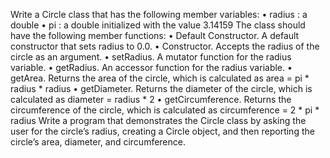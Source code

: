 Write a Circle class that has the following member variables:
• radius : a double
• pi : a double initialized with the value 3.14159
The class should have the following member functions:
• Default Constructor. A default constructor that sets radius to 0.0.
• Constructor. Accepts the radius of the circle as an argument.
• setRadius. A mutator function for the radius variable.
• getRadius. An accessor function for the radius variable.
• getArea. Returns the area of the circle, which is calculated as
area = pi * radius * radius
• getDiameter. Returns the diameter of the circle, which is calculated as
diameter = radius * 2
• getCircumference. Returns the circumference of the circle, which is calculated as
circumference = 2 * pi * radius
Write a program that demonstrates the Circle class by asking the user for the circle’s
radius, creating a Circle object, and then reporting the circle’s area, diameter, and
circumference.
